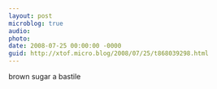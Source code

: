 ```yaml
---
layout: post
microblog: true
audio: 
photo: 
date: 2008-07-25 00:00:00 -0000
guid: http://xtof.micro.blog/2008/07/25/t868039298.html
---
```

brown sugar a bastile

